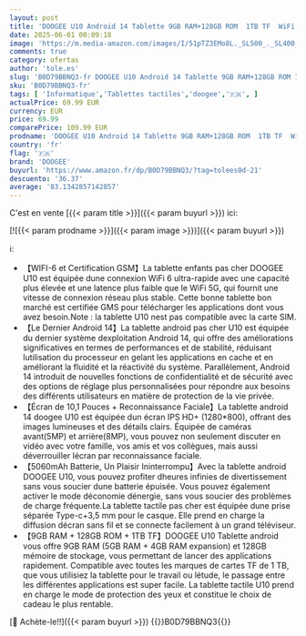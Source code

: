 ```yaml
---
layout: post
title: 'DOOGEE U10 Android 14 Tablette 9GB RAM+128GB ROM  1TB TF  WiFi 6 Tablette Tactile 10 Pouces 2024  Quad-Core 2.0 GHz  5060mAh / 8MP+5MP / Widevine L1/ BT 5.0  Gris'
date: 2025-06-01 00:09:18
image: 'https://m.media-amazon.com/images/I/51pTZ3EMo8L._SL500_._SL400_.jpg'
comments: true
category: ofertas
author: 'tole.es'
slug: 'B0D79BBNQ3-fr DOOGEE U10 Android 14 Tablette 9GB RAM+128GB ROM 1TB TF...'
sku: 'B0D79BBNQ3-fr'
tags: [ 'Informatique','Tablettes tactiles','doogee','🇫🇷', ]
actualPrice: 69.99 EUR
currency: EUR
price: 69.99
comparePrice: 109.99 EUR
prodname: 'DOOGEE U10 Android 14 Tablette 9GB RAM+128GB ROM  1TB TF  WiFi 6 Tablette Tactile 10 Pouces 2024  Quad-Core 2.0 GHz  5060mAh / 8MP+5MP / Widevine L1/ BT 5.0  Gris'
country: 'fr'
flag: '🇫🇷'
brand: 'DOOGEE'
buyurl: 'https://www.amazon.fr/dp/B0D79BBNQ3/?tag=tolees0d-21'
descuento: '36.37'
average: '83.1342857142857'
---
```


C'est en vente [{{< param title >}}]({{< param buyurl >}}) ici:

[![{{< param prodname >}}]({{< param image >}})]({{< param buyurl >}})

ℹ️:

- 【WIFI-6 et Certification GSM】La tablette enfants pas cher DOOGEE U10 est équipée dune connexion WiFi 6 ultra-rapide avec une capacité plus élevée et une latence plus faible que le WiFi 5G, qui fournit une vitesse de connexion réseau plus stable. Cette bonne tablette bon marché est certifiée GMS pour télécharger les applications dont vous avez besoin.Note : la tablette U10 nest pas compatible avec la carte SIM.
- 【Le Dernier Android 14】La tablette android pas cher U10 est équipée du dernier système dexploitation Android 14, qui offre des améliorations significatives en termes de performances et de stabilité, réduisant lutilisation du processeur en gelant les applications en cache et en améliorant la fluidité et la réactivité du système. Parallèlement, Android 14 introduit de nouvelles fonctions de confidentialité et de sécurité avec des options de réglage plus personnalisées pour répondre aux besoins des différents utilisateurs en matière de protection de la vie privée.
- 【Écran de 10,1 Pouces + Reconnaissance Faciale】La tablette android 14 doogee U10 est équipée dun écran IPS HD+ (1280*800), offrant des images lumineuses et des détails clairs. Équipée de caméras avant(5MP) et arrière(8MP), vous pouvez non seulement discuter en vidéo avec votre famille, vos amis et vos collègues, mais aussi déverrouiller lécran par reconnaissance faciale.
- 【5060mAh Batterie, Un Plaisir Ininterrompu】Avec la tablette android DOOGEE U10, vous pouvez profiter dheures infinies de divertissement sans vous soucier dune batterie épuisée. Vous pouvez également activer le mode déconomie dénergie, sans vous soucier des problèmes de charge fréquente.La tablette tactile pas cher est équipée dune prise séparée Type-c+3,5 mm pour le casque. Elle prend en charge la diffusion décran sans fil et se connecte facilement à un grand téléviseur.
- 【9GB RAM + 128GB ROM + 1TB TF】DOOGEE U10 Tablette android vous offre 9GB RAM (5GB RAM + 4GB RAM expansion) et 128GB mémoire de stockage, vous permettant de lancer des applications rapidement. Compatible avec toutes les marques de cartes TF de 1 TB, que vous utilisiez la tablette pour le travail ou létude, le passage entre les différentes applications est super facile. La tablette tactile U10 prend en charge le mode de protection des yeux et constitue le choix de cadeau le plus rentable.

[🛒 Achète-le!!]({{< param buyurl >}})
{{<world>}}B0D79BBNQ3{{</world>}}
